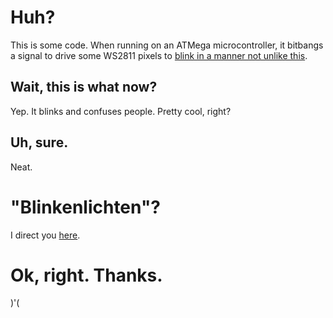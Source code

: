 # Huh?
This is some code. When running on an ATMega microcontroller, it bitbangs a signal to drive some WS2811 pixels to [blink in a manner not unlike this](http://i.imgur.com/anM28gf.gif).

## Wait, this is what now?
Yep. It blinks and confuses people. Pretty cool, right?

## Uh, sure.
Neat.

# "Blinkenlichten"?
I direct you [here](http://en.wikipedia.org/wiki/Blinkenlights).

# Ok, right. Thanks.
)'(